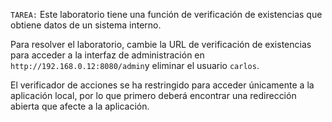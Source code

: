`TAREA:` Este laboratorio tiene una función de verificación de existencias que obtiene datos de un sistema interno.

Para resolver el laboratorio, cambie la URL de verificación de existencias para acceder a la interfaz de administración en `http://192.168.0.12:8080/admin`y eliminar el usuario `carlos`.

El verificador de acciones se ha restringido para acceder únicamente a la aplicación local, por lo que primero deberá encontrar una redirección abierta que afecte a la aplicación.

